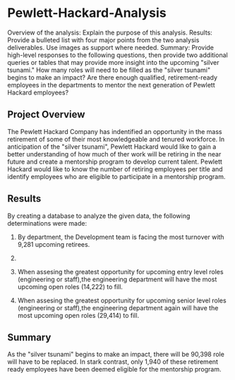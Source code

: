 # Pewlett-Hackard-Analysis
Overview of the analysis: Explain the purpose of this analysis.
Results: Provide a bulleted list with four major points from the two analysis deliverables. Use images as support where needed.
Summary: Provide high-level responses to the following questions, then provide two additional queries or tables that may provide more insight into the upcoming "silver tsunami."
How many roles will need to be filled as the "silver tsunami" begins to make an impact?
Are there enough qualified, retirement-ready employees in the departments to mentor the next generation of Pewlett Hackard employees?
## Project Overview 
The Pewlett Hackard Company has indentified an opportunity in the mass retirement of some of their most knowledgeable and tenured workforce. In anticipation of the "silver tsunami", Pewlett Hackard would like to gain a better understanding of how much of ther work will be retiring in the near future and create a mentorship program to develop current talent. Pewlett Hackard would like to know the number of retiring employees per title and identify employees who are eligible to participate in a mentorship program.

## Results
By creating a database to analyze the given data, the following determinations were made:

1. By department, the Development team is facing the most turnover with 9,281 upcoming retirees.
2.

3. When assesing the greatest opportunity for upcoming entry level roles (engineering or staff),the engineering department will have the most upcoming open roles (14,222) to fill.
4. When assesing the greatest opportunity for upcoming senior level roles (engineering or staff),the engineering department again will have the most upcoming open roles (29,414) to fill.





## Summary 
As the "silver tsunami" begins to make an impact, there will be 90,398 role will have to be replaced. In stark contrast, only 1,940 of these retirement ready employees have been deemed eligible for the mentorship program. 



